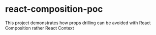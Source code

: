 # react-composition-poc
This project demonstrates how props drilling can be avoided with React Composition rather React Context
